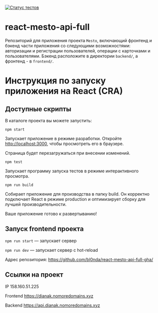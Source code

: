 [![Статус тестов](../../actions/workflows/tests.yml/badge.svg)](../../actions/workflows/tests.yml)

# react-mesto-api-full
Репозиторий для приложения проекта `Mesto`, включающий фронтенд и бэкенд части приложения со следующими возможностями: авторизации и регистрации пользователей, операции с карточками и пользователями. Бэкенд расположите в директории `backend/`, а фронтенд - в `frontend/`. 

# Инструкция по запуску приложения на React (CRA)
## Доступные скрипты
В каталоге проекта вы можете запустить:

`npm start`

Запускает приложение в режиме разработки. Откройте [http://localhost:3000](http://localhost:3000), чтобы просмотреть его в браузере.

Страница будет перезагружаться при внесении изменений.

`npm test`

Запускает программу запуска тестов в режиме интерактивного просмотра.

`npm run build`

Собирает приложение для производства в папку build. Он корректно подключает React в режиме production и оптимизирует сборку для лучшей производительности.

Ваше приложение готово к развертыванию!

## Запуск frontend проекта
`npm run start` — запускает сервер

`npm run dev` — запускает сервер с hot-reload

Адрес репозитория: https://github.com/bl0nda/react-mesto-api-full-gha/

## Ссылки на проект

IP 158.160.51.225

Frontend https://dianak.nomoredomains.xyz

Backend https://api.dianak.nomoredomains.xyz
